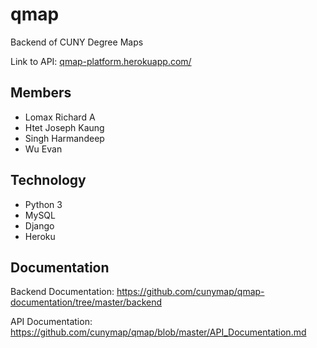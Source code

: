 # qmap

Backend of CUNY Degree Maps

Link to API: [qmap-platform.herokuapp.com/](https://qmap-platform.herokuapp.com)

## Members

- Lomax Richard A  
- Htet Joseph Kaung  
- Singh Harmandeep  
- Wu Evan  

## Technology

- Python 3
- MySQL
- Django
- Heroku

## Documentation

Backend Documentation: https://github.com/cunymap/qmap-documentation/tree/master/backend

API Documentation: https://github.com/cunymap/qmap/blob/master/API_Documentation.md
